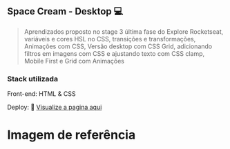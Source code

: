 ## Space Cream - Desktop 💻 


> Aprendizados proposto no stage 3 última fase do Explore Rocketseat, variáveis e cores HSL no CSS, transições e transformações, Animações com CSS, Versão desktop com CSS Grid, adicionando filtros em imagens com CSS e ajustando texto com CSS clamp, Mobile First e Grid com Animações


<h3>Stack utilizada</h3>

Front-end: HTML & CSS

Deploy: 🔗 <a href="#" target="_blank">Visualize a pagina aqui</a>

# Imagem de referência 


